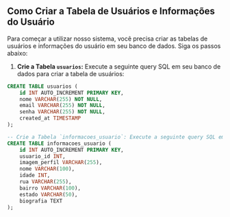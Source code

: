 ## Como Criar a Tabela de Usuários e Informações do Usuário

Para começar a utilizar nosso sistema, você precisa criar as tabelas de usuários e informações do usuário em seu banco de dados. Siga os passos abaixo:

1. **Crie a Tabela `usuarios`:** Execute a seguinte query SQL em seu banco de dados para criar a tabela de usuários:

```sql
CREATE TABLE usuarios (
    id INT AUTO_INCREMENT PRIMARY KEY,
    nome VARCHAR(255) NOT NULL,
    email VARCHAR(255) NOT NULL,
    senha VARCHAR(255) NOT NULL,
    created_at TIMESTAMP
);

-- Crie a Tabela `informacoes_usuario`: Execute a seguinte query SQL em seu banco de dados para criar a tabela de informações do usuário:
CREATE TABLE informacoes_usuario (
    id INT AUTO_INCREMENT PRIMARY KEY,
    usuario_id INT,
    imagem_perfil VARCHAR(255),
    nome VARCHAR(100),
    idade INT,
    rua VARCHAR(255),
    bairro VARCHAR(100),
    estado VARCHAR(50),
    biografia TEXT
);
